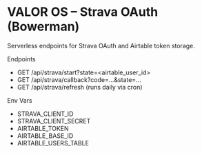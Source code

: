 # VALOR OS – Strava OAuth (Bowerman)
Serverless endpoints for Strava OAuth and Airtable token storage.

Endpoints
- GET /api/strava/start?state=<airtable_user_id>
- GET /api/strava/callback?code=...&state=...
- GET /api/strava/refresh  (runs daily via cron)

Env Vars
- STRAVA_CLIENT_ID
- STRAVA_CLIENT_SECRET
- AIRTABLE_TOKEN
- AIRTABLE_BASE_ID
- AIRTABLE_USERS_TABLE
